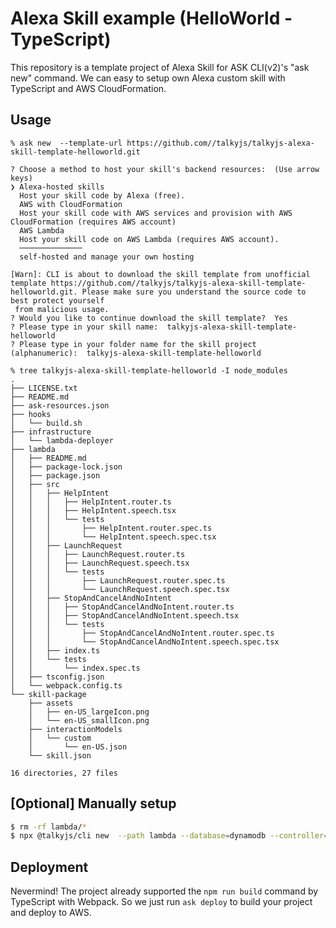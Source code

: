 # Alexa Skill example (HelloWorld - TypeScript)

This repository is a template project of Alexa Skill for ASK CLI(v2)'s "ask new" command.
We can easy to setup own Alexa custom skill with TypeScript and AWS CloudFormation.


## Usage

```
% ask new  --template-url https://github.com//talkyjs/talkyjs-alexa-skill-template-helloworld.git

? Choose a method to host your skill's backend resources:  (Use arrow keys)
❯ Alexa-hosted skills
  Host your skill code by Alexa (free). 
  AWS with CloudFormation
  Host your skill code with AWS services and provision with AWS CloudFormation (requires AWS account) 
  AWS Lambda
  Host your skill code on AWS Lambda (requires AWS account). 
  ──────────────
  self-hosted and manage your own hosting 
  
[Warn]: CLI is about to download the skill template from unofficial template https://github.com//talkyjs/talkyjs-alexa-skill-template-helloworld.git. Please make sure you understand the source code to best protect yourself
 from malicious usage.
? Would you like to continue download the skill template?  Yes
? Please type in your skill name:  talkyjs-alexa-skill-template-helloworld
? Please type in your folder name for the skill project (alphanumeric):  talkyjs-alexa-skill-template-helloworld

% tree talkyjs-alexa-skill-template-helloworld -I node_modules
.
├── LICENSE.txt
├── README.md
├── ask-resources.json
├── hooks
│   └── build.sh
├── infrastructure
│   └── lambda-deployer
├── lambda
│   ├── README.md
│   ├── package-lock.json
│   ├── package.json
│   ├── src
│   │   ├── HelpIntent
│   │   │   ├── HelpIntent.router.ts
│   │   │   ├── HelpIntent.speech.tsx
│   │   │   └── tests
│   │   │       ├── HelpIntent.router.spec.ts
│   │   │       └── HelpIntent.speech.spec.tsx
│   │   ├── LaunchRequest
│   │   │   ├── LaunchRequest.router.ts
│   │   │   ├── LaunchRequest.speech.tsx
│   │   │   └── tests
│   │   │       ├── LaunchRequest.router.spec.ts
│   │   │       └── LaunchRequest.speech.spec.tsx
│   │   ├── StopAndCancelAndNoIntent
│   │   │   ├── StopAndCancelAndNoIntent.router.ts
│   │   │   ├── StopAndCancelAndNoIntent.speech.tsx
│   │   │   └── tests
│   │   │       ├── StopAndCancelAndNoIntent.router.spec.ts
│   │   │       └── StopAndCancelAndNoIntent.speech.spec.tsx
│   │   ├── index.ts
│   │   └── tests
│   │       └── index.spec.ts
│   ├── tsconfig.json
│   └── webpack.config.ts
└── skill-package
    ├── assets
    │   ├── en-US_largeIcon.png
    │   └── en-US_smallIcon.png
    ├── interactionModels
    │   └── custom
    │       └── en-US.json
    └── skill.json

16 directories, 27 files

```

## [Optional] Manually setup

```bash
$ rm -rf lambda/*
$ npx @talkyjs/cli new  --path lambda --database=dynamodb --controller=handler --ssml=default --no-test
```

## Deployment

Nevermind!
The project already supported the `npm run build` command by TypeScript with Webpack.
So we just run `ask deploy` to build your project and deploy to AWS.
